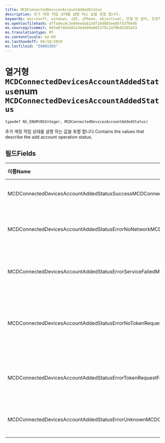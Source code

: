 ```yaml
---
title: MCDConnectedDevicesAccountAddedStatus
description: 추가 계정 작업 상태를 설명 하는 값을 포함 합니다.
keywords: microsoft, windows, iOS, iPhone, objectiveC, 연결 된 장치, 프로젝트 로마
ms.openlocfilehash: d7fadec0c3e69eedab23df18d803ee85fd37644b
ms.sourcegitcommit: 945a0f4bda02e3b4eb9a665379c2af9bd5285a53
ms.translationtype: MT
ms.contentlocale: ko-KR
ms.lasthandoff: 04/18/2019
ms.locfileid: "59801565"
---
```

# <a name="enum-mcdconnecteddevicesaccountaddedstatus"></a><span data-ttu-id="0ff0b-104">열거형 `MCDConnectedDevicesAccountAddedStatus`</span><span class="sxs-lookup"><span data-stu-id="0ff0b-104">enum `MCDConnectedDevicesAccountAddedStatus`</span></span>

```
typedef NS_ENUM(NSInteger, MCDConnectedDevicesAccountAddedStatus)
```  
<span data-ttu-id="0ff0b-105">추가 계정 작업 상태를 설명 하는 값을 포함 합니다.</span><span class="sxs-lookup"><span data-stu-id="0ff0b-105">Contains the values that describe the add account operation status.</span></span>

## <a name="fields"></a><span data-ttu-id="0ff0b-106">필드</span><span class="sxs-lookup"><span data-stu-id="0ff0b-106">Fields</span></span>

| <span data-ttu-id="0ff0b-107">이름</span><span class="sxs-lookup"><span data-stu-id="0ff0b-107">Name</span></span>                              |   <span data-ttu-id="0ff0b-108">값</span><span class="sxs-lookup"><span data-stu-id="0ff0b-108">Value</span></span>     | <span data-ttu-id="0ff0b-109">설명</span><span class="sxs-lookup"><span data-stu-id="0ff0b-109">Description</span></span> |
|:----------------------------------|:------|:-------------------------------|
| <span data-ttu-id="0ff0b-110">MCDConnectedDevicesAccountAddedStatusSuccess</span><span class="sxs-lookup"><span data-stu-id="0ff0b-110">MCDConnectedDevicesAccountAddedStatusSuccess</span></span> | <span data-ttu-id="0ff0b-111">0</span><span class="sxs-lookup"><span data-stu-id="0ff0b-111">0</span></span> | <span data-ttu-id="0ff0b-112">플랫폼에 계정을 추가 했습니다.</span><span class="sxs-lookup"><span data-stu-id="0ff0b-112">The account was successfully added to the platform.</span></span> |
| <span data-ttu-id="0ff0b-113">MCDConnectedDevicesAccountAddedStatusErrorNoNetwork</span><span class="sxs-lookup"><span data-stu-id="0ff0b-113">MCDConnectedDevicesAccountAddedStatusErrorNoNetwork</span></span> | <span data-ttu-id="0ff0b-114">1</span><span class="sxs-lookup"><span data-stu-id="0ff0b-114">1</span></span> | <span data-ttu-id="0ff0b-115">로마 검색 네트워크 액세스 권한이 없는 계정 작업에 실패 합니다.</span><span class="sxs-lookup"><span data-stu-id="0ff0b-115">The account operation failed since Rome detected no network access.</span></span> |
| <span data-ttu-id="0ff0b-116">MCDConnectedDevicesAccountAddedStatusErrorServiceFailed</span><span class="sxs-lookup"><span data-stu-id="0ff0b-116">MCDConnectedDevicesAccountAddedStatusErrorServiceFailed</span></span> | <span data-ttu-id="0ff0b-117">2</span><span class="sxs-lookup"><span data-stu-id="0ff0b-117">2</span></span> | <span data-ttu-id="0ff0b-118">로마 웹 서비스에 연결할 수 없습니다. 계정 작업에 실패 합니다.</span><span class="sxs-lookup"><span data-stu-id="0ff0b-118">The account operation failed since Rome was unable to contact web services.</span></span> |
| <span data-ttu-id="0ff0b-119">MCDConnectedDevicesAccountAddedStatusErrorNoTokenRequestSubscriber</span><span class="sxs-lookup"><span data-stu-id="0ff0b-119">MCDConnectedDevicesAccountAddedStatusErrorNoTokenRequestSubscriber</span></span> | <span data-ttu-id="0ff0b-120">3</span><span class="sxs-lookup"><span data-stu-id="0ff0b-120">3</span></span> | <span data-ttu-id="0ff0b-121">앱 AccessTokenRequested 이벤트를 구독 하지 않은 계정 작업에 실패 합니다.</span><span class="sxs-lookup"><span data-stu-id="0ff0b-121">The account operation failed since the app didn't subscribe to the AccessTokenRequested event.</span></span> |
| <span data-ttu-id="0ff0b-122">MCDConnectedDevicesAccountAddedStatusErrorTokenRequestFailed</span><span class="sxs-lookup"><span data-stu-id="0ff0b-122">MCDConnectedDevicesAccountAddedStatusErrorTokenRequestFailed</span></span> | <span data-ttu-id="0ff0b-123">4</span><span class="sxs-lookup"><span data-stu-id="0ff0b-123">4</span></span> | <span data-ttu-id="0ff0b-124">앱 토큰을 요청할 때 반환 하지 못했습니다 계정 작업에 실패 합니다.</span><span class="sxs-lookup"><span data-stu-id="0ff0b-124">The account operation failed since the app failed to return a token when requested.</span></span> |
| <span data-ttu-id="0ff0b-125">MCDConnectedDevicesAccountAddedStatusErrorUnknown</span><span class="sxs-lookup"><span data-stu-id="0ff0b-125">MCDConnectedDevicesAccountAddedStatusErrorUnknown</span></span> | <span data-ttu-id="0ff0b-126">5</span><span class="sxs-lookup"><span data-stu-id="0ff0b-126">5</span></span> | <span data-ttu-id="0ff0b-127">알 수 없는 이유로 계정 작업이 실패 했습니다.</span><span class="sxs-lookup"><span data-stu-id="0ff0b-127">The account operation failed for unknown reasons.</span></span> |
